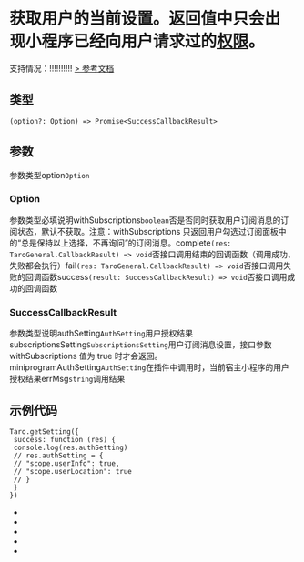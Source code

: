 # 获取用户的当前设置。**返回值中只会出现小程序已经向用户请求过的[权限](https://developers.weixin.qq.com/miniprogram/dev/framework/open-ability/authorize.html)**。
支持情况：!!!!!!!!!!
[> 参考文档
](https://developers.weixin.qq.com/miniprogram/dev/api/open-api/setting/wx.getSetting.html)
## 类型[​](getSetting.html#类型)
```tsx
(option?: Option) => Promise<SuccessCallbackResult>
```

## 参数[​](getSetting.html#参数)
参数类型option`Option`
### Option[​](getSetting.html#option)
参数类型必填说明withSubscriptions`boolean`否是否同时获取用户订阅消息的订阅状态，默认不获取。注意：withSubscriptions 只返回用户勾选过订阅面板中的“总是保持以上选择，不再询问”的订阅消息。complete`(res: TaroGeneral.CallbackResult) => void`否接口调用结束的回调函数（调用成功、失败都会执行）fail`(res: TaroGeneral.CallbackResult) => void`否接口调用失败的回调函数success`(result: SuccessCallbackResult) => void`否接口调用成功的回调函数
### SuccessCallbackResult[​](getSetting.html#successcallbackresult)
参数类型说明authSetting`AuthSetting`用户授权结果subscriptionsSetting`SubscriptionsSetting`用户订阅消息设置，接口参数 withSubscriptions 值为 true 时才会返回。miniprogramAuthSetting`AuthSetting`在插件中调用时，当前宿主小程序的用户授权结果errMsg`string`调用结果
## 示例代码[​](getSetting.html#示例代码)
```tsx
Taro.getSetting({
 success: function (res) {
 console.log(res.authSetting)
 // res.authSetting = {
 // "scope.userInfo": true,
 // "scope.userLocation": true
 // }
 }
})
```

- 
- 

- 
- 

-
